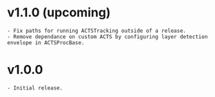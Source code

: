 # v1.1.0 (upcoming)
	- Fix paths for running ACTSTracking outside of a release.
	- Remove dependance on custom ACTS by configuring layer detection envelope in ACTSProcBase.

# v1.0.0
	- Initial release.
